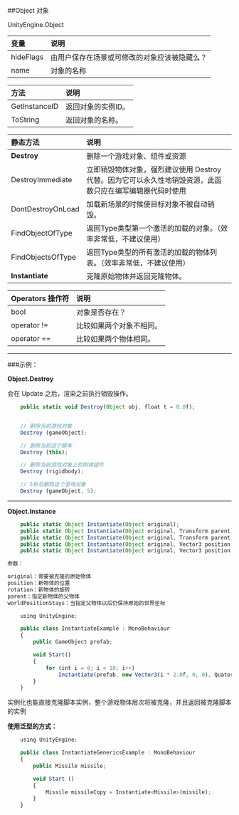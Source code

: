 ##Object 对象

UnityEngine.Object

|变量|说明|
|:--|:--|
|hideFlags|由用户保存在场景或可修改的对象应该被隐藏么？|
|name|对象的名称|


|方法|说明|
|:--|:--|
|GetInstanceID|返回对象的实例ID。|
|ToString|返回对象的名称。|

|静态方法|说明|
|:--|:--|
|**Destroy**|删除一个游戏对象、组件或资源|
|DestroyImmediate|立即销毁物体对象，强烈建议使用 Destroy 代替。因为它可以永久性地销毁资源，此函数只应在编写编辑器代码时使用|
|DontDestroyOnLoad|加载新场景的时候使目标对象不被自动销毁。|
|FindObjectOfType|返回Type类型第一个激活的加载的对象。（效率非常低，不建议使用）|
|FindObjectsOfType|返回Type类型的所有激活的加载的物体列表。（效率非常低，不建议使用）|
|**Instantiate**|克隆原始物体并返回克隆物体。|


|Operators 操作符|说明|
|:--|:--|
|bool|对象是否存在？|
|operator !=|比较如果两个对象不相同。|
|operator ==|比较如果两个物体相同。|

---
###示例：

**Object.Destroy**

会在 Update 之后，渲染之前执行销毁操作。

```javascript
    public static void Destroy(Object obj, float t = 0.0f);


    // 删除当前游戏对象
    Destroy (gameObject);

    // 删除当前这个脚本
    Destroy (this);

    // 删除当前游戏对象上的刚体组件
    Destroy (rigidbody);

    // 5秒后删除这个游戏对象
    Destroy (gameObject, 5);

```

---

**Object.Instance**
```javascript
    public static Object Instantiate(Object original);
    public static Object Instantiate(Object original, Transform parent);
    public static Object Instantiate(Object original, Transform parent, bool worldPositionStays);
    public static Object Instantiate(Object original, Vector3 position, Quaternion rotation);
    public static Object Instantiate(Object original, Vector3 position, Quaternion rotation, Transform parent);

参数：

original：需要被克隆的原始物体
position：新物体的位置
rotation：新物体的旋转
parent：指定新物体的父物体
worldPositionStays：当指定父物体以后仍保持原始的世界坐标

```

```javascript
    using UnityEngine; 

    public class InstantiateExample : MonoBehaviour
    {
        public GameObject prefab;

        void Start()
        {
            for (int i = 0; i < 10; i++)
                Instantiate(prefab, new Vector3(i * 2.0f, 0, 0), Quaternion.identity);
        }
    }
```
实例化也能直接克隆脚本实例，整个游戏物体层次将被克隆，并且返回被克隆脚本的实例


**使用泛型的方式：**

```javascript
    using UnityEngine; 

    public class InstantiateGenericsExample : MonoBehaviour
    {
        public Missile missile;

        void Start ()
        {
            Missile missileCopy = Instantiate<Missile>(missile);
        }
    }
```

